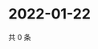 # 2022-01-22

共 0 条

<!-- BEGIN WEIBO -->
<!-- 最后更新时间 Sat Jan 22 2022 00:19:21 GMT+0800 (China Standard Time) -->

<!-- END WEIBO -->
